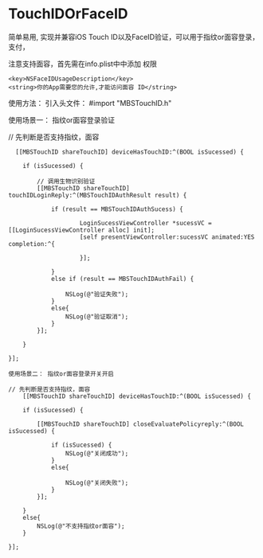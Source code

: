 # TouchIDOrFaceID
简单易用, 实现并兼容iOS Touch ID以及FaceID验证，可以用于指纹or面容登录，支付，

注意支持面容，首先需在info.plist中中添加
权限

    <key>NSFaceIDUsageDescription</key>
    <string>你的App需要您的允许,才能访问面容 ID</string>
    

使用方法：
引入头文件： #import "MBSTouchID.h"  

 
使用场景一： 指纹or面容登录验证

// 先判断是否支持指纹，面容
    
      
      [[MBSTouchID shareTouchID] deviceHasTouchID:^(BOOL isSucessed) {
        
        if (isSucessed) {
            
            // 调用生物识别验证
            [[MBSTouchID shareTouchID] touchIDLoginReply:^(MBSTouchIDAuthResult result) {
                
                if (result == MBSTouchIDAuthSucess) {
                    
                        LoginSucessViewController *sucessVC = [[LoginSucessViewController alloc] init];
                        [self presentViewController:sucessVC animated:YES completion:^{
                            
                        }];
                    
                }
                else if (result == MBSTouchIDAuthFail) {
                    
                    NSLog(@"验证失败");
                }
                else{
                    NSLog(@"验证取消");
                }
            }];
            
        }
        
    }];
    
    使用场景二： 指纹or面容登录开关开启
    
    // 先判断是否支持指纹，面容
        [[MBSTouchID shareTouchID] deviceHasTouchID:^(BOOL isSucessed) {
        
        if (isSucessed) {
            
            [[MBSTouchID shareTouchID] closeEvaluatePolicyreply:^(BOOL isSucessed) {
                
                if (isSucessed) {
                    NSLog(@"关闭成功");
                }
                else{
                  
                    NSLog(@"关闭失败");
                }
            }];
            
        }
        else{
            NSLog(@"不支持指纹or面容");
        }
        
    }];
